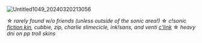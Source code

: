 ![Untitled1049_20240320213056](https://github.com/SznicPrime/SznicPrime/assets/139255072/ff64a898-e7fd-4ba5-a70b-7aa583c6a21b)

☆ _rarely found w/o friends (unless outside of the sonic area!)_
☆ _c!sonic [fiction kin]([https://otherkin.fandom.com/wiki/Fictionkin), cubbie, zip, charlie slimecicle, ink!sans, and venti [c'link](https://fkin.carrd.co/#two)_
☆ _heavy dni on pp troll skins_
